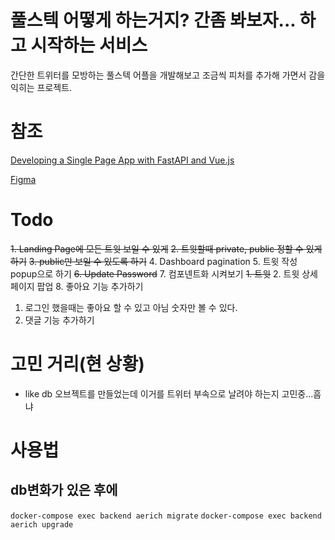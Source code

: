 # 풀스텍 어떻게 하는거지? 간좀 봐보자... 하고 시작하는 서비스
간단한 트위터를 모방하는 풀스텍 어플을 개발해보고 조금씩 피처를 추가해 가면서 감을 익히는 프로젝트.

# 참조
[Developing a Single Page App with FastAPI and Vue.js](https://testdriven.io/blog/developing-a-single-page-app-with-fastapi-and-vuejs/#objectives)

[Figma](https://www.figma.com/file/X0Lge9GtYJF9FZK9rcfV5T/Twitter-bot?node-id=0%3A1)

# Todo

~~1. Landing Page에 모든 트윗 보일 수 있게~~
~~2. 트윗할때 private, public 정할 수 있게 하기~~
~~3. public만 보일 수 있도록 하기~~
4. Dashboard pagination
5. 트윗 작성 popup으로 하기
~~6. Update Password~~
7. 컴포넨트화 시켜보기
   ~~1. 트윗~~
   2. 트윗 상세 페이지 팝업
8. 좋아요 기능 추가하기
   1. 로그인 했을때는 좋아요 할 수 있고 아님 숫자만 볼 수 있다.
9.  댓글 기능 추가하기


# 고민 거리(현 상황)
- like db 오브젝트를 만들었는데 이거를 트위터 부속으로 날려야 하는지 고민중...흠냐


# 사용법
## db변화가 있은 후에
`docker-compose exec backend aerich migrate`
`docker-compose exec backend aerich upgrade`
